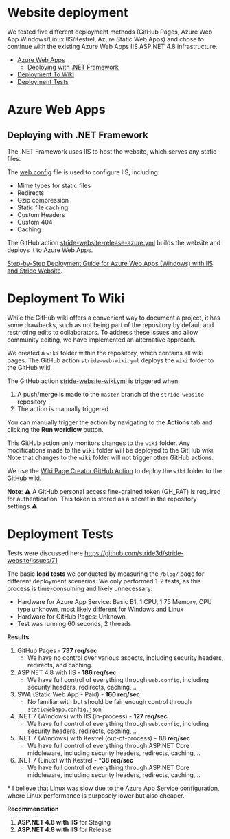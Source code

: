 # Website deployment
We tested five different deployment methods (GitHub Pages, Azure Web App Windows/Linux IIS/Kestrel, Azure Static Web Apps) and chose to continue with the existing Azure Web Apps IIS ASP.NET 4.8 infrastructure.

- [Azure Web Apps](#azure-web-apps)
  - [Deploying with .NET Framework](#deploying-with-net-framework)
- [Deployment To Wiki](#deployment-to-wiki)
- [Deployment Tests](#deployment-tests)

# Azure Web Apps

## Deploying with .NET Framework

The .NET Framework uses IIS to host the website, which serves any static files.

The [web.config](https://github.com/stride3d/stride-website/blob/master/web.config) file is used to configure IIS, including:

- Mime types for static files
- Redirects
- Gzip compression
- Static file caching
- Custom Headers
- Custom 404
- Caching

The GitHub action [stride-website-release-azure.yml](https://github.com/stride3d/stride-website/blob/master/.github/workflows/stride-website-release-azure.yml) builds the website and deploys it to Azure Web Apps.

[Step-by-Step Deployment Guide for Azure Web Apps (Windows) with IIS and Stride Website](Deployment-Azure).

# Deployment To Wiki

While the GitHub wiki offers a convenient way to document a project, it has some drawbacks, such as not being part of the repository by default and restricting edits to collaborators. To address these issues and allow community editing, we have implemented an alternative approach.

We created a `wiki` folder within the repository, which contains all wiki pages. The GitHub action `stride-web-wiki.yml` deploys the `wiki` folder to the GitHub wiki.

The GitHub action [stride-website-wiki.yml](https://github.com/stride3d/stride-website/blob/master/.github/workflows/stride-website-wiki.yml) is triggered when:

1. A push/merge is made to the `master` branch of the `stride-website` repository
1. The action is manually triggered

You can manually trigger the action by navigating to the **Actions** tab and clicking the **Run workflow** button.

This GitHub action only monitors changes to the `wiki` folder. Any modifications made to the `wiki` folder will be deployed to the GitHub wiki. Note that changes to the `wiki` folder will not trigger other GitHub actions.

We use the [Wiki Page Creator GitHub Action](https://github.com/marketplace/actions/wiki-page-creator-action) to deploy the `wiki` folder to the GitHub wiki.

**Note**: ⚠️ A GitHub personal access fine-grained token (GH_PAT) is required for authentication. This token is stored as a secret in the repository settings.⚠️

# Deployment Tests

Tests were discussed here https://github.com/stride3d/stride-website/issues/71

The basic **load tests** we conducted by measuring the `/blog/` page for different deployment scenarios. We only performed 1-2 tests, as this process is time-consuming and likely unnecessary:

- Hardware for Azure App Service: Basic B1, 1 CPU, 1.75 Memory, CPU type unknown, most likely different for Windows and Linux
- Hardware for GitHub Pages: Unknown
- Test was running 60 seconds, 2 threads

**Results**

1. GitHup Pages - **737 req/sec**
   - We have no control over various aspects, including security headers, redirects, and caching.
1. ASP.NET 4.8 with IIS - **186 req/sec**
   - We have full control of everything through `web.config`, including security headers, redirects, caching, ..
1. SWA (Static Web App - Paid) - **160 req/sec**
   - No familiar with but should be fair enough control through `staticwebapp.config.json`
1. .NET 7 (Windows) with IIS (in-process) - **127 req/sec**
   - We have full control of everything through `web.config`, including security headers, redirects, caching, ..
1. .NET 7 (Windows) with Kestrel (out-of-process) - **88 req/sec**
   - We have full control of everything through ASP.NET Core middleware, including security headers, redirects, caching, .. 
 1. .NET 7 (Linux) with Kestrel - ***38 req/sec**
    - We have full control of everything through ASP.NET Core middleware, including security headers, redirects, caching, .. 

**\*** I believe that Linux was slow due to the Azure App Service configuration, where Linux performance is purposely lower but also cheaper.

**Recommendation**

1. **ASP.NET 4.8 with IIS** for Staging
1. **ASP.NET 4.8 with IIS** for Release